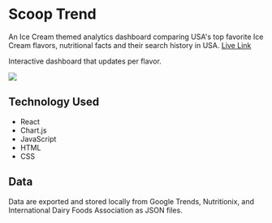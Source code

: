# Scoop Trend

An Ice Cream themed analytics dashboard comparing USA's top favorite Ice Cream flavors, nutritional facts and their search history in USA. [Live Link](http://www.sewinalee.com/scoop-trend/)

Interactive dashboard that updates per flavor.

![](https://media.giphy.com/media/YMdBn6zh11wbtic4JS/giphy.gif)

## Technology Used

* React 
* Chart.js
* JavaScript
* HTML
* CSS

## Data

Data are exported and stored locally from Google Trends, Nutritionix, and International Dairy Foods Association as JSON files. 
